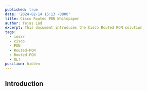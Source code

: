 ```yaml
---
published: true
date: '2024-02-14 16:13 -0800'
title: Cisco Routed PON Whitepaper
author: Tejas Lad
excerpt: This document introduces the Cisco Routed PON solution
tags:
  - iosxr
  - cisco
  - PON
  - Routed-PON
  - Routed PON
  - OLT
position: hidden
---
```

## Introduction
